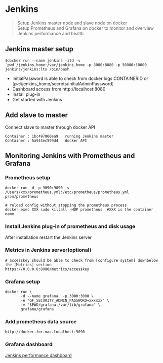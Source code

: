 # Jenkins

> Setup Jenkins master node and slave node on docker  
> Setup Prometheus and Grafana on docker to monitor and overview Jenkins performance and health

## Jenkins master setup

```shell
$docker run --name jenkins -itd -v `pwd`/jenkins_home:/var/jenkins_home -p 8080:8080 -p 50000:50000 jenkins/jenkins:lts /bin/bash
```

- InitialPassword is able to check from docker logs CONTAINERID or [`pwd`/jenkins_home/secrets/initialAdminPassword]
- Dashboard access from http://localhost:8080
- Install plug-in
- Get started with Jenkins

## Add slave to master

Connect slave to master through docker API

```shell
Container : 1bc497060ea9   running Jenkins master
Container : 5a943ec599d4   docker API
```

## Monitoring Jenkins with Prometheus and Grafana

### Prometheus setup

```shell
docker run -d -p 9090:9090 -v /Users/xxx/prometheus.yml:/etc/prometheus/prometheus.yml prom/prometheus 

# reload config without stopping the prometheus process
docker exec XXX sudo killall -HUP prometheus  #XXX is the container name
```

### Install Jenkins plug-in of prometheus and disk usage

After installation restart the Jenkins server

### Metrics in Jenkins server(optional)

```shell
# accesskey should be able to check from [configure system] downbelow the [Metrics] section
https://0.0.0.0:8080/metrics/accesskey 
```

### Grafana setup 

```shell
docker run \
       -d --name grafana  -p 3000:3000 \
       -e "GF_SECURITY_ADMIN_PASSWORD=xxxxxx" \
       -v "$PWD/grafana:/var/lib/grafana" \
       grafana/grafana
```

### Add prometheus data source

```shell
http://docker.for.mac.localhost:9090
```

### Grafana dashboard

[Jenkins performance dashboard](https://grafana.com/grafana/dashboards/9964)

